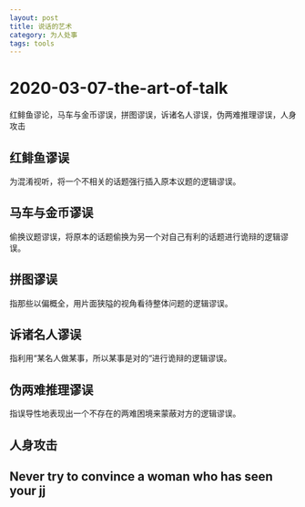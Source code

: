 ```yaml
---
layout: post
title: 说话的艺术
category: 为人处事
tags: tools
---
```


# 2020-03-07-the-art-of-talk

红鲱鱼谬论，马车与金币谬误，拼图谬误，诉诸名人谬误，伪两难推理谬误，人身攻击

## 红鲱鱼谬误

为混淆视听，将一个不相关的话题强行插入原本议题的逻辑谬误。

## 马车与金币谬误

偷换议题谬误，将原本的话题偷换为另一个对自己有利的话题进行诡辩的逻辑谬误。

## 拼图谬误

指那些以偏概全，用片面狭隘的视角看待整体问题的逻辑谬误。

## 诉诸名人谬误

指利用“某名人做某事，所以某事是对的“进行诡辩的逻辑谬误。

## 伪两难推理谬误

指误导性地表现出一个不存在的两难困境来蒙蔽对方的逻辑谬误。

## 人身攻击

## Never try to convince a woman who has seen your jj

